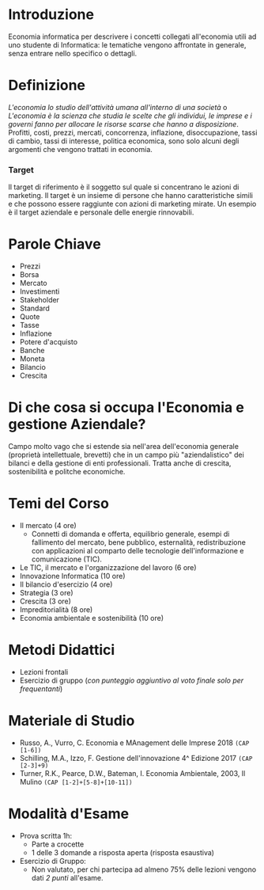 # Introduzione
Economia informatica per descrivere i concetti collegati all'economia utili ad uno studente di Informatica: le tematiche vengono affrontate in generale, senza entrare nello specifico o dettagli.
# Definizione
*L'economia lo studio dell'attività umana all'interno di una società* o *L'economia è la scienza che studia le scelte che gli individui, le imprese e i governi fanno per allocare le risorse scarse che hanno a disposizione*.
Profitti, costi, prezzi, mercati, concorrenza, inflazione, disoccupazione, tassi di cambio, tassi di interesse, politica economica, sono solo alcuni degli argomenti che vengono trattati in economia.
### Target
Il target di riferimento è il soggetto sul quale si concentrano le azioni di marketing. Il target è un insieme di persone che hanno caratteristiche simili e che possono essere raggiunte con azioni di marketing mirate.
Un esempio è il target aziendale e personale delle energie rinnovabili.
# Parole Chiave
- Prezzi
- Borsa
- Mercato
- Investimenti
- Stakeholder
- Standard
- Quote
- Tasse
- Inflazione
- Potere d'acquisto
- Banche
- Moneta
- Bilancio
- Crescita
# Di che cosa si occupa l'Economia e gestione Aziendale?
Campo molto vago che si estende sia nell'area dell'economia generale (proprietà intellettuale, brevetti) che in un campo più "aziendalistico" dei bilanci e della gestione di enti professionali.
Tratta anche di crescita, sostenibilità e politche economiche.
# Temi del Corso
- Il mercato (4 ore)
    - Connetti di domanda e offerta, equilibrio generale, esempi di fallimento del mercato, bene pubblico, esternalità, redistribuzione con applicazioni al comparto delle tecnologie dell'informazione e comunicazione (TIC).
- Le TIC, il mercato e l'organizzazione del lavoro (6 ore)
- Innovazione Informatica (10 ore)
- Il bilancio d'esercizio (4 ore)
- Strategia (3 ore)
- Crescita (3 ore)
- Impreditorialità (8 ore)
- Economia ambientale e sostenibilità (10 ore)
# Metodi Didattici
- Lezioni frontali
- Esercizio di gruppo (*con punteggio aggiuntivo al voto finale solo per frequentanti*)
# Materiale di Studio
- Russo, A., Vurro, C. Economia e MAnagement delle Imprese 2018 `(CAP [1-6])`
- Schilling, M.A., Izzo, F. Gestione dell'innovazione 4^ Edizione 2017 `(CAP [2-3]+9)`
- Turner, R.K., Pearce, D.W., Bateman, I. Economia Ambientale, 2003, Il Mulino `(CAP [1-2]+[5-8]+[10-11])`
# Modalità d'Esame
- Prova scritta 1h:
    - Parte a crocette
    - 1 delle 3 domande a risposta aperta (risposta esaustiva)
- Esercizio di Gruppo:
    - Non valutato, per chi partecipa ad almeno 75% delle lezioni vengono dati *2 punti* all'esame.
